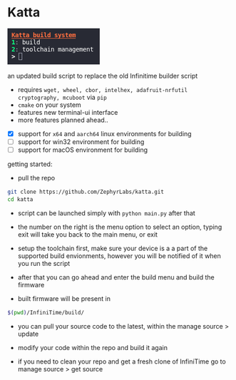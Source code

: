 # Katta

![katta.png](katta.png)

an updated build script to replace the old Infinitime builder script

* requires `wget, wheel, cbor, intelhex, adafruit-nrfutil cryptography, mcuboot` via `pip` 
* `cmake` on your system
* features new terminal-ui interface
* more features planned ahead..

- [x] support for `x64` and `aarch64` linux environments for building
- [ ] support for win32 environment for building
- [ ] support for macOS environment for building

getting started:
* pull the repo 
```sh
git clone https://github.com/ZephyrLabs/katta.git
cd katta
```
* script can be launched simply with `python main.py` after that

* the number on the right is the menu option to select an option, 
typing exit will take you back to the main menu, or exit

* setup the toolchain first, make sure your device is a a part of the supported build envionments, however you will be notified of 
it when you run the script

* after that you can go ahead and enter the build menu and build 
the firmware

* built firmware will be present in 
 ```sh
$(pwd)/InfiniTime/build/
```

* you can pull your source code to the latest, within the manage source > update

* modify your code within the repo and build it again

* if you need to clean your repo and get a fresh clone of InfiniTime go to manage source > get source